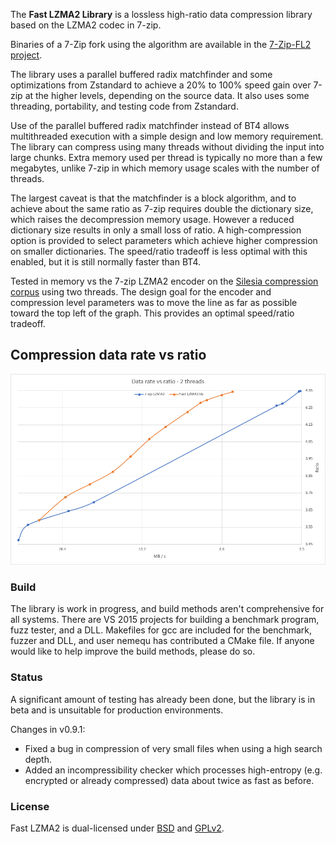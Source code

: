  The __Fast LZMA2 Library__ is a lossless high-ratio data compression library based on the LZMA2 codec in 7-zip.

Binaries of a 7-Zip fork using the algorithm are available in the [7-Zip-FL2 project].

[7-Zip-FL2 project]: https://github.com/conor42/7-Zip-FL2/releases/

The library uses a parallel buffered radix matchfinder and some optimizations from Zstandard to achieve a 20% to 100%
speed gain over 7-zip at the higher levels, depending on the source data. It also uses some threading, portability, and testing code
from Zstandard.

Use of the parallel buffered radix matchfinder instead of BT4 allows multithreaded execution with a simple design and low memory
requirement. The library can compress using many threads without dividing the input into large chunks. Extra
memory used per thread is typically no more than a few megabytes, unlike 7-zip in which memory usage scales with the number of threads.

The largest caveat is that the matchfinder is a block algorithm, and to achieve about the same ratio as 7-zip requires double the
dictionary size, which raises the decompression memory usage. However a reduced dictionary size results in only a small loss of ratio.
A high-compression option is provided to select parameters which achieve higher compression on smaller dictionaries. The speed/ratio
tradeoff is less optimal with this enabled, but it is still normally faster than BT4.

Tested in memory vs the 7-zip LZMA2 encoder on the [Silesia compression corpus] using two threads. The design goal for the encoder and
compression level parameters was to move the line as far as possible toward the top left of the graph. This provides an optimal
speed/ratio tradeoff.

[Silesia compression corpus]: http://sun.aei.polsl.pl/~sdeor/index.php?page=silesia

Compression data rate vs ratio
------------------------------
![Compression data rate vs ratio](doc/images/bench_mt2.png "Compression data rate vs ratio")

### Build

The library is work in progress, and build methods aren't comprehensive for all systems. There are VS 2015 projects for building a
benchmark program, fuzz tester, and a DLL. Makefiles for gcc are included for the benchmark, fuzzer and DLL, and user nemequ has
contributed a CMake file. If anyone would like to help improve the build methods, please do so.

### Status

A significant amount of testing has already been done, but the library is in beta and is unsuitable for production environments.

Changes in v0.9.1:

- Fixed a bug in compression of very small files when using a high search depth.
- Added an incompressibility checker which processes high-entropy (e.g. encrypted or
  already compressed) data about twice as fast as before.

### License

Fast LZMA2 is dual-licensed under [BSD](LICENSE) and [GPLv2](COPYING).
